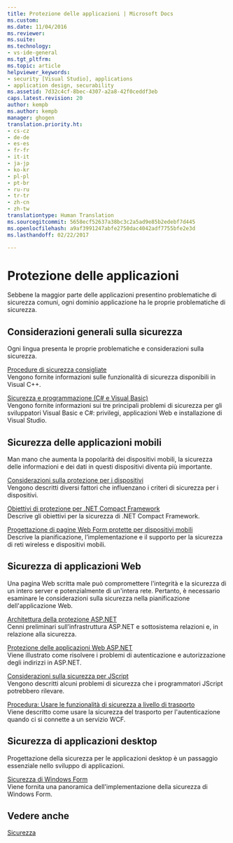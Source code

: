 ```yaml
---
title: Protezione delle applicazioni | Microsoft Docs
ms.custom: 
ms.date: 11/04/2016
ms.reviewer: 
ms.suite: 
ms.technology:
- vs-ide-general
ms.tgt_pltfrm: 
ms.topic: article
helpviewer_keywords:
- security [Visual Studio], applications
- application design, securability
ms.assetid: 7d32c4cf-8bec-4307-a2a8-42f0ceddf3eb
caps.latest.revision: 20
author: kempb
ms.author: kempb
manager: ghogen
translation.priority.ht:
- cs-cz
- de-de
- es-es
- fr-fr
- it-it
- ja-jp
- ko-kr
- pl-pl
- pt-br
- ru-ru
- tr-tr
- zh-cn
- zh-tw
translationtype: Human Translation
ms.sourcegitcommit: 5658ecf52637a38bc3c2a5ad9e85b2edebf7d445
ms.openlocfilehash: a9af3991247abfe2750dac4042adf7755bfe2e3d
ms.lasthandoff: 02/22/2017

---
```

# <a name="securing-applications"></a>Protezione delle applicazioni
Sebbene la maggior parte delle applicazioni presentino problematiche di sicurezza comuni, ogni dominio applicazione ha le proprie problematiche di sicurezza.  
  
## <a name="general-security-considerations"></a>Considerazioni generali sulla sicurezza  
 Ogni lingua presenta le proprie problematiche e considerazioni sulla sicurezza.  
  
 [Procedure di sicurezza consigliate](/visual-cpp/top/security-best-practices-for-cpp)  
 Vengono fornite informazioni sulle funzionalità di sicurezza disponibili in Visual C++.  
  
 [Sicurezza e programmazione (C# e Visual Basic)](http://msdn.microsoft.com/en-us/227e2863-cf09-4c28-9611-bcd82be5e994)  
 Vengono fornite informazioni sui tre principali problemi di sicurezza per gli sviluppatori Visual Basic e C#: privilegi, applicazioni Web e installazione di Visual Studio.  
  
## <a name="securing-mobile-applications"></a>Sicurezza delle applicazioni mobili  
 Man mano che aumenta la popolarità dei dispositivi mobili, la sicurezza delle informazioni e dei dati in questi dispositivi diventa più importante.  
  
 [Considerazioni sulla protezione per i dispositivi](http://msdn.microsoft.com/en-us/45fab484-8718-452e-8210-04fda3c6cb87)  
 Vengono descritti diversi fattori che influenzano i criteri di sicurezza per i dispositivi.  
  
 [Obiettivi di protezione per .NET Compact Framework](http://msdn.microsoft.com/en-us/64ac2770-e2bc-40a3-abbf-56c8a2c0e364)  
 Descrive gli obiettivi per la sicurezza di .NET Compact Framework.  
  
 [Progettazione di pagine Web Form protette per dispositivi mobili](http://msdn.microsoft.com/en-us/b69727c1-f81f-4221-a116-8f92f769365f)  
 Descrive la pianificazione, l’implementazione e il supporto per la sicurezza di reti wireless e dispositivi mobili.  
  
## <a name="securing-web-applications"></a>Sicurezza di applicazioni Web  
 Una pagina Web scritta male può compromettere l'integrità e la sicurezza di un intero server e potenzialmente di un'intera rete. Pertanto, è necessario esaminare le considerazioni sulla sicurezza nella pianificazione dell'applicazione Web.  
  
 [Architettura della protezione ASP.NET](http://msdn.microsoft.com/Library/c34d6f4f-f64d-4697-bd32-02dd2ddf726f)  
 Cenni preliminari sull’infrastruttura ASP.NET e sottosistema relazioni e, in relazione alla sicurezza.  
  
 [Protezione delle applicazioni Web ASP.NET](http://msdn.microsoft.com/Library/658d0430-1644-4744-b52d-08b0d6fcacb8)  
 Viene illustrato come risolvere i problemi di autenticazione e autorizzazione degli indirizzi in ASP.NET.  
  
 [Considerazioni sulla sicurezza per JScript](http://msdn.microsoft.com/en-us/8572efc9-071a-472d-a1a4-f0a3b42644c1)  
 Vengono descritti alcuni problemi di sicurezza che i programmatori JScript potrebbero rilevare.  
  
 [Procedura: Usare le funzionalità di sicurezza a livello di trasporto](http://msdn.microsoft.com/en-us/16210e41-5492-4cc8-9002-7366b1fc7297)  
 Viene descritto come usare la sicurezza del trasporto per l'autenticazione quando ci si connette a un servizio WCF.  
  
## <a name="securing-desktop-applications"></a>Sicurezza di applicazioni desktop  
 Progettazione della sicurezza per le applicazioni desktop è un passaggio essenziale nello sviluppo di applicazioni.  
  
 [Sicurezza di Windows Form](http://msdn.microsoft.com/Library/932d438a-5285-46d8-a958-8c93d0ad6cae)  
 Viene fornita una panoramica dell'implementazione della sicurezza di Windows Form.  
  
## <a name="see-also"></a>Vedere anche  
 [Sicurezza](../ide/security-in-visual-studio.md)
